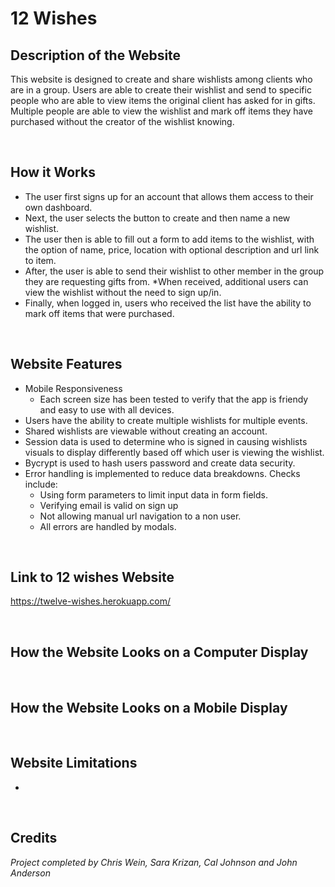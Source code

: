# 12 Wishes

## Description of the Website
This website is designed to create and share wishlists among clients who are in a group. 
Users are able to create their wishlist and send to specific people who are able to view items the original client has asked for in gifts. Multiple people are able to view the wishlist and mark off items they have purchased without the creator of the wishlist knowing. 

<br/>

## How it Works
* The user first signs up for an account that allows them access to their own dashboard.
* Next, the user selects the button to create and then name a new wishlist.
* The user then is able to fill out a form to add items to the wishlist, with the option of name, price, location with optional description and url link to item. 
* After, the user is able to send their wishlist to other member in the group they are requesting gifts from. 
*When received, additional users can view the wishlist without the need to sign up/in.  
* Finally, when logged in, users who received the list have the ability to mark off items that were purchased. 


<br/>

## Website Features
* Mobile Responsiveness
    * Each screen size has been tested to verify that the app is friendy and easy to use with all devices.
* Users have the ability to create multiple wishlists for multiple events. 
* Shared wishlists are viewable without creating an account.  
* Session data is used to determine who is signed in causing wishlists visuals to display  differently based off which user is viewing the wishlist.  
* Bycrypt is used to hash users password and create data security.  
* Error handling is implemented to reduce data breakdowns. Checks include:
    * Using form parameters to limit input data in form fields. 
    * Verifying email is valid on sign up
    * Not allowing manual url navigation to a non user. 
    * All errors are handled by modals.

  
<br/>

## Link to 12 wishes Website
https://twelve-wishes.herokuapp.com/

<br/>

## How the Website Looks on a Computer Display



<br/>

## How the Website Looks on a Mobile Display



<br/>

## Website Limitations
* 

<br/>

## Credits

*Project completed by Chris Wein, Sara Krizan, Cal Johnson and John Anderson*